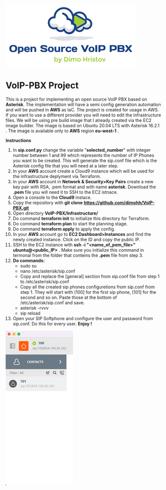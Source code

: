 ![alt text](https://github.com/dimohh/VoIP-PBX/blob/main/logo_v1.1.png)
# VoIP-PBX Project
This is a project for implementing an open source VoIP PBX based on **Asterisk**. The implementation will have a semi config generation automation and will be pushed in **AWS** as IaC. The project is created for usage in AWS. If you want to use а different provider you will need to edit the infrastructure files. We will be using pre build image that I already created via the EC2 image builder. The image is based on Ubuntu 20.04 LTS with Asterisk 16.2.1 . The image is available only to **AWS** region **eu-west-1** .

**Instructions**
  1. In **sip.conf.py** change the variable "**selected_number**" with integer number between 1 and 99 which represents the number of IP Phones you want to be created. This will generate the sip.conf file which is the Asterisk config file that you will need at a later step.
  2. In your **AWS** account create a Cloud9 instance which will be used for the infrastructure deplyment via Terraform.
  3. In your **AWS** account in **Network & Security>Key Pairs** create a new key pair with RSA, .pem format and with name **asterisk**. Download the **.pem**      file you will need it to SSH to the EC2 istnace.
  4. Open a console to the **Cloud9** instace.
  5. Copy the repository with **git clone** **https://github.com/dimohh/VoIP-PBX.git**
  6. Open directory **VoIP-PBX/Infrastructure/** 
  7. Do command **terraform init** to initialize this directory for Terraform.
  8. Do command **terraform plan** to start the planning stage.
  9. Do command **terraform apply** to apply the config.
  10. In your **AWS** account go to **EC2 Dashboard>Instances** and find the newly created instance. Click on the ID and copy the public IP.
  11. SSH to the EC2 instance with **ssh -i "<name_of_pem_file>" ubuntu@<public_IP>** . Make sure you initialize this command in termonal from the folder that conteins the **.pem** file from step 3.
  12. **Do commands:**
      - sudo su
      - nano /etc/asterisk/sip.conf
      - Copy and replace the [general] section from sip.conf file from step 1 to /etc/asterisk/sip.conf
      - Copy all the created sip phones configuretions from sip.conf from step 1. They will start with [100] for the first sip phone, [101] for the second and so on. Paste those at the bottom of /etc/asterisk/sip.conf and save.
      - asterisk -rvvv
      - sip reload
  13. Open your SIP Softphone and configure the user and password from sip.conf. Do this for every user. ****Enjoy !****
  
  
  
 ![alt text](https://github.com/dimohh/VoIP-PBX/blob/main/sipsoftphone.png) 
 
